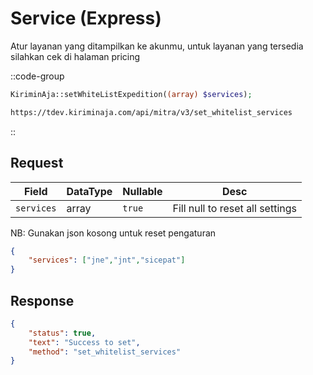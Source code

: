 # Service (Express)
Atur layanan yang ditampilkan ke akunmu, untuk layanan yang tersedia silahkan cek di halaman pricing

::code-group
```php [PHP]
KiriminAja::setWhiteListExpedition((array) $services);
```
```bash [POST]
https://tdev.kiriminaja.com/api/mitra/v3/set_whitelist_services
```
::

## Request
| Field          | DataType | Nullable   | Desc                            |
|----------------|----------|------------|---------------------------------|
| ```services``` | array    | ```true``` | Fill null to reset all settings |

NB: Gunakan json kosong untuk reset pengaturan
```json
{
	"services": ["jne","jnt","sicepat"]
}
```

## Response
```json
{
	"status": true,
	"text": "Success to set",
	"method": "set_whitelist_services"
}
```
